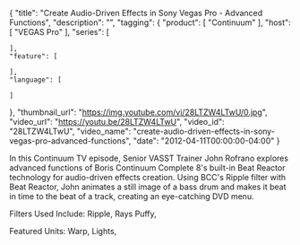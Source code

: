 {
  "title": "Create Audio-Driven Effects in Sony Vegas Pro - Advanced Functions",
  "description": "",
  "tagging": {
    "product": [
      "Continuum"
    ],
    "host": [
      "VEGAS Pro"
    ],
    "series": [

    ],
    "feature": [

    ],
    "language": [

    ]
  },
  "thumbnail_url": "https://img.youtube.com/vi/28LTZW4LTwU/0.jpg",
  "video_url": "https://youtu.be/28LTZW4LTwU",
  "video_id": "28LTZW4LTwU",
  "video_name": "create-audio-driven-effects-in-sony-vegas-pro-advanced-functions",
  "date": "2012-04-11T00:00:00-04:00"
}

In this Continuum TV episode, Senior VASST Trainer John Rofrano explores advanced
functions of Boris Continuum Complete 8's built-in Beat Reactor technology for
audio-driven effects creation. Using BCC's Ripple filter with Beat Reactor,
John animates a still image of a bass drum and makes it beat in time to the
beat of a track, creating an eye-catching DVD menu.

Filters Used Include: Ripple, Rays Puffy,

Featured Units: Warp, Lights,


